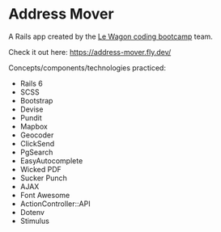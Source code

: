 # Address Mover

A Rails app created by the [Le Wagon coding bootcamp](https://www.lewagon.com) team.

Check it out here: https://address-mover.fly.dev/

Concepts/components/technologies practiced:
- Rails 6
- SCSS
- Bootstrap
- Devise
- Pundit
- Mapbox
- Geocoder
- ClickSend
- PgSearch
- EasyAutocomplete
- Wicked PDF
- Sucker Punch
- AJAX
- Font Awesome
- ActionController::API
- Dotenv
- Stimulus
